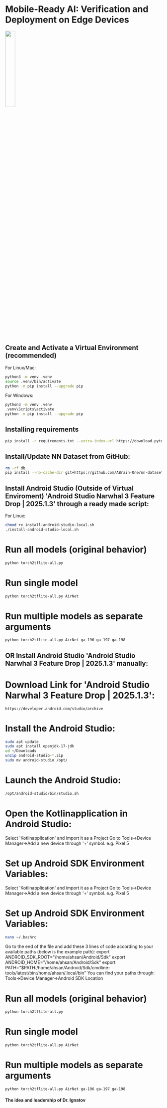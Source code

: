 # Mobile-Ready AI: Verification and Deployment on Edge Devices

<img src='https://abrain.one/img/nnlite-logo.png' width='25%'/>

## Create and Activate a Virtual Environment (recommended)
For Linux/Mac:
```bash
python3 -m venv .venv
source .venv/bin/activate
python -m pip install --upgrade pip
```
For Windows:
```bash
python3 -m venv .venv
.venv\Scripts\activate
python -m pip install --upgrade pip
```

## Installing requirements 
```bash
pip install -r requirements.txt --extra-index-url https://download.pytorch.org/whl/cu126
```

## Install/Update NN Dataset from GitHub:
```bash
rm -rf db
pip install --no-cache-dir git+https://github.com/ABrain-One/nn-dataset --upgrade --force --extra-index-url https://download.pytorch.org/whl/cu126
```

## Install Android Studio (Outside of Virtual Enviroment) 'Android Studio Narwhal 3 Feature Drop | 2025.1.3' through a ready made script: 
For Linux:
```bash
chmod +x install-android-studio-local.sh
./install-android-studio-local.sh
```

# Run all models (original behavior)
```bash
python torch2tflite-all.py
```

# Run single model
```bash
python torch2tflite-all.py AirNet
```
	
# Run multiple models as separate arguments
```bash
python torch2tflite-all.py AirNet ga-196 ga-197 ga-198	
```
		

## OR Install Android Studio 'Android Studio Narwhal 3 Feature Drop | 2025.1.3' manually:

# Download Link for 'Android Studio Narwhal 3 Feature Drop | 2025.1.3':
	https://developer.android.com/studio/archive
	
# Install the Android Studio:
```bash
sudo apt update
sudo apt install openjdk-17-jdk
cd ~/Downloads
unzip android-studio-*.zip
sudo mv android-studio /opt/
```
	
# Launch the Android Studio:
```bash
/opt/android-studio/bin/studio.sh
```
	
# Open the Kotlinapplication in Android Studio:	
	
Select 'Kotlinapplication' and import it as a Project
Go to Tools->Device Manager->Add a new device through '+' symbol. e.g. Pixel 5

	
# Set up Android SDK Environment Variables:

Select 'Kotlinapplication' and import it as a Project
Go to Tools->Device Manager->Add a new device through '+' symbol. e.g. Pixel 5
	
# Set up Android SDK Environment Variables:
```bash
nano ~/.bashrc
```
Go to the end of the file and add these 3 lines of code according to your available paths (below is the example path): 
		export ANDROID_SDK_ROOT="/home/ahsan/Android/Sdk"
		export ANDROID_HOME="/home/ahsan/Android/Sdk"
		export PATH="$PATH:/home/ahsan/Android/Sdk/cmdline-tools/latest/bin:/home/ahsan/.local/bin"
	You can find your paths through: Tools->Device Manager->Android SDK Location


# Run all models (original behavior)
```bash
python torch2tflite-all.py
```

# Run single model
```bash
python torch2tflite-all.py AirNet
```
	
# Run multiple models as separate arguments
```bash
python torch2tflite-all.py AirNet ga-196 ga-197 ga-198	
```

#### The idea and leadership of Dr. Ignatov
